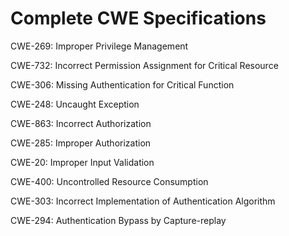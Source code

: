 

# Complete CWE Specifications

CWE-269: Improper Privilege Management

CWE-732: Incorrect Permission Assignment for Critical Resource

CWE-306: Missing Authentication for Critical Function

CWE-248: Uncaught Exception

CWE-863: Incorrect Authorization

CWE-285: Improper Authorization

CWE-20: Improper Input Validation

CWE-400: Uncontrolled Resource Consumption

CWE-303: Incorrect Implementation of Authentication Algorithm

CWE-294: Authentication Bypass by Capture-replay